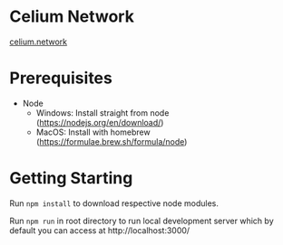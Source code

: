 # Celium Network
[celium.network](https://www.celium.network)

# Prerequisites

- Node 
	- Windows: Install straight from node (https://nodejs.org/en/download/)
	-  MacOS: Install with homebrew (https://formulae.brew.sh/formula/node)

# Getting Starting

Run `npm install` to download respective node modules.

Run `npm run` in root directory to run local development server which by default you can access at http://localhost:3000/